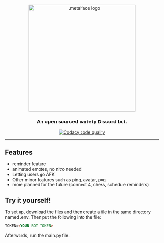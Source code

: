 <p align="center">
   <img src="https://i.imgur.com/OPm01wK.png" width="350" alt=".metalface logo">
</p>
<h3 align="center">
   An open sourced variety Discord bot.
</h3>
<p align="center">
<!--   <a href="https://ci.appveyor.com/project/fmbotdiscord/fmbot"><img src="https://ci.appveyor.com/api/projects/status/wy7md66rtm8ov1ej?svg=true" alt="Build status"></a> -->
  <a href="https://app.codacy.com/gh/piroozb/metalface/dashboard?branch=main"><img src="https://app.codacy.com/project/badge/Grade/8e480ce5875a4cbc8a126a8dd706c561" alt="Codacy code quality"/></a>
<!--   <a href="https://top.gg/bot/356268235697553409"><img src="https://top.gg/api/widget/status/356268235697553409.svg?noavatar=true" alt="Discord bot status"></a>
  <a href="https://top.gg/bot/356268235697553409"><img src="https://top.gg/api/widget/servers/356268235697553409.svg?noavatar=true" alt="Discord bot server amount"></a> -->
</p>
<hr />

<!-- [Click here to add the bot to your server](http://invite.fmbot.xyz/). -->

## Features
  - reminder feature
  - animated emotes, no nitro needed
  - Letting users go AFK
  - Other minor features such as ping, avatar, pog
  - more planned for the future (connect 4, chess, schedule reminders)

## Try it yourself!
To set up, download the files and then create a file in the same directory
named .env. Then put the following into the file:

```markdown
TOKEN=<YOUR BOT TOKEN>
```
Afterwards, run the main.py file.
